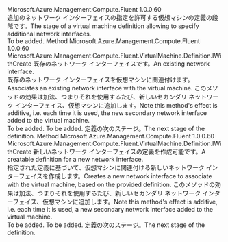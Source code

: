 <Type Name="IWithSecondaryNetworkInterface" FullName="Microsoft.Azure.Management.Compute.Fluent.VirtualMachine.Definition.IWithSecondaryNetworkInterface">
  <TypeSignature Language="C#" Value="public interface IWithSecondaryNetworkInterface" />
  <TypeSignature Language="ILAsm" Value=".class public interface auto ansi abstract IWithSecondaryNetworkInterface" />
  <TypeSignature Language="DocId" Value="T:Microsoft.Azure.Management.Compute.Fluent.VirtualMachine.Definition.IWithSecondaryNetworkInterface" />
  <TypeSignature Language="VB.NET" Value="Public Interface IWithSecondaryNetworkInterface" />
  <TypeSignature Language="F#" Value="type IWithSecondaryNetworkInterface = interface" />
  <AssemblyInfo>
    <AssemblyName>Microsoft.Azure.Management.Compute.Fluent</AssemblyName>
    <AssemblyVersion>1.0.0.60</AssemblyVersion>
  </AssemblyInfo>
  <Interfaces />
  <Docs>
    <summary>
            <span data-ttu-id="0a5c0-101">追加のネットワーク インターフェイスの指定を許可する仮想マシンの定義の段階です。</span><span class="sxs-lookup"><span data-stu-id="0a5c0-101">The stage of a virtual machine definition allowing to specify additional network interfaces.</span></span>
            </summary>
    <remarks>To be added.</remarks>
  </Docs>
  <Members>
    <Member MemberName="WithExistingSecondaryNetworkInterface">
      <MemberSignature Language="C#" Value="public Microsoft.Azure.Management.Compute.Fluent.VirtualMachine.Definition.IWithCreate WithExistingSecondaryNetworkInterface (Microsoft.Azure.Management.Network.Fluent.INetworkInterface networkInterface);" />
      <MemberSignature Language="ILAsm" Value=".method public hidebysig newslot virtual instance class Microsoft.Azure.Management.Compute.Fluent.VirtualMachine.Definition.IWithCreate WithExistingSecondaryNetworkInterface(class Microsoft.Azure.Management.Network.Fluent.INetworkInterface networkInterface) cil managed" />
      <MemberSignature Language="DocId" Value="M:Microsoft.Azure.Management.Compute.Fluent.VirtualMachine.Definition.IWithSecondaryNetworkInterface.WithExistingSecondaryNetworkInterface(Microsoft.Azure.Management.Network.Fluent.INetworkInterface)" />
      <MemberSignature Language="VB.NET" Value="Public Function WithExistingSecondaryNetworkInterface (networkInterface As INetworkInterface) As IWithCreate" />
      <MemberSignature Language="F#" Value="abstract member WithExistingSecondaryNetworkInterface : Microsoft.Azure.Management.Network.Fluent.INetworkInterface -&gt; Microsoft.Azure.Management.Compute.Fluent.VirtualMachine.Definition.IWithCreate" Usage="iWithSecondaryNetworkInterface.WithExistingSecondaryNetworkInterface networkInterface" />
      <MemberType>Method</MemberType>
      <AssemblyInfo>
        <AssemblyName>Microsoft.Azure.Management.Compute.Fluent</AssemblyName>
        <AssemblyVersion>1.0.0.60</AssemblyVersion>
      </AssemblyInfo>
      <ReturnValue>
        <ReturnType>Microsoft.Azure.Management.Compute.Fluent.VirtualMachine.Definition.IWithCreate</ReturnType>
      </ReturnValue>
      <Parameters>
        <Parameter Name="networkInterface" Type="Microsoft.Azure.Management.Network.Fluent.INetworkInterface" />
      </Parameters>
      <Docs>
        <param name="networkInterface"><span data-ttu-id="0a5c0-102">既存のネットワーク インターフェイスです。</span><span class="sxs-lookup"><span data-stu-id="0a5c0-102">An existing network interface.</span></span></param>
        <summary>
            <span data-ttu-id="0a5c0-103">既存のネットワーク インターフェイスを仮想マシンに関連付けます。</span><span class="sxs-lookup"><span data-stu-id="0a5c0-103">Associates an existing network interface with the virtual machine.</span></span>
            <span data-ttu-id="0a5c0-104">このメソッドの効果は加法、つまりそれを使用するたび、新しいセカンダリ ネットワーク インターフェイス、仮想マシンに追加します。</span><span class="sxs-lookup"><span data-stu-id="0a5c0-104">Note this method's effect is additive, i.e. each time it is used, the new secondary network interface added to the virtual machine.</span></span>
            </summary>
        <returns>To be added.</returns>
        <remarks>To be added.</remarks>
        <return><span data-ttu-id="0a5c0-105">定義の次のステージ。</span><span class="sxs-lookup"><span data-stu-id="0a5c0-105">The next stage of the definition.</span></span></return>
      </Docs>
    </Member>
    <Member MemberName="WithNewSecondaryNetworkInterface">
      <MemberSignature Language="C#" Value="public Microsoft.Azure.Management.Compute.Fluent.VirtualMachine.Definition.IWithCreate WithNewSecondaryNetworkInterface (Microsoft.Azure.Management.ResourceManager.Fluent.Core.ResourceActions.ICreatable&lt;Microsoft.Azure.Management.Network.Fluent.INetworkInterface&gt; creatable);" />
      <MemberSignature Language="ILAsm" Value=".method public hidebysig newslot virtual instance class Microsoft.Azure.Management.Compute.Fluent.VirtualMachine.Definition.IWithCreate WithNewSecondaryNetworkInterface(class Microsoft.Azure.Management.ResourceManager.Fluent.Core.ResourceActions.ICreatable`1&lt;class Microsoft.Azure.Management.Network.Fluent.INetworkInterface&gt; creatable) cil managed" />
      <MemberSignature Language="DocId" Value="M:Microsoft.Azure.Management.Compute.Fluent.VirtualMachine.Definition.IWithSecondaryNetworkInterface.WithNewSecondaryNetworkInterface(Microsoft.Azure.Management.ResourceManager.Fluent.Core.ResourceActions.ICreatable{Microsoft.Azure.Management.Network.Fluent.INetworkInterface})" />
      <MemberSignature Language="VB.NET" Value="Public Function WithNewSecondaryNetworkInterface (creatable As ICreatable(Of INetworkInterface)) As IWithCreate" />
      <MemberSignature Language="F#" Value="abstract member WithNewSecondaryNetworkInterface : Microsoft.Azure.Management.ResourceManager.Fluent.Core.ResourceActions.ICreatable&lt;Microsoft.Azure.Management.Network.Fluent.INetworkInterface&gt; -&gt; Microsoft.Azure.Management.Compute.Fluent.VirtualMachine.Definition.IWithCreate" Usage="iWithSecondaryNetworkInterface.WithNewSecondaryNetworkInterface creatable" />
      <MemberType>Method</MemberType>
      <AssemblyInfo>
        <AssemblyName>Microsoft.Azure.Management.Compute.Fluent</AssemblyName>
        <AssemblyVersion>1.0.0.60</AssemblyVersion>
      </AssemblyInfo>
      <ReturnValue>
        <ReturnType>Microsoft.Azure.Management.Compute.Fluent.VirtualMachine.Definition.IWithCreate</ReturnType>
      </ReturnValue>
      <Parameters>
        <Parameter Name="creatable" Type="Microsoft.Azure.Management.ResourceManager.Fluent.Core.ResourceActions.ICreatable&lt;Microsoft.Azure.Management.Network.Fluent.INetworkInterface&gt;" />
      </Parameters>
      <Docs>
        <param name="creatable"><span data-ttu-id="0a5c0-106">新しいネットワーク インターフェイスの定義を作成可能です。</span><span class="sxs-lookup"><span data-stu-id="0a5c0-106">A creatable definition for a new network interface.</span></span></param>
        <summary>
            <span data-ttu-id="0a5c0-107">指定された定義に基づいて、仮想マシンに関連付ける新しいネットワーク インターフェイスを作成します。</span><span class="sxs-lookup"><span data-stu-id="0a5c0-107">Creates a new network interface to associate with the virtual machine, based on the provided definition.</span></span>
            <span data-ttu-id="0a5c0-108">このメソッドの効果は加法、つまりそれを使用するたび、新しいセカンダリ ネットワーク インターフェイス、仮想マシンに追加します。</span><span class="sxs-lookup"><span data-stu-id="0a5c0-108">Note this method's effect is additive, i.e. each time it is used, a new secondary network interface added to the virtual machine.</span></span>
            </summary>
        <returns>To be added.</returns>
        <remarks>To be added.</remarks>
        <return><span data-ttu-id="0a5c0-109">定義の次のステージ。</span><span class="sxs-lookup"><span data-stu-id="0a5c0-109">The next stage of the definition.</span></span></return>
      </Docs>
    </Member>
  </Members>
</Type>